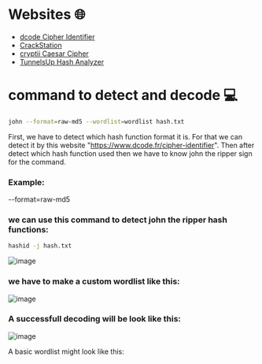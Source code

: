 # Websites 🌐

- [dcode Cipher Identifier](https://www.dcode.fr/cipher-identifier) 
- [CrackStation](https://crackstation.net/) 
- [cryptii Caesar Cipher](https://cryptii.com/pipes/caesar-cipher) 
- [TunnelsUp Hash Analyzer](https://www.tunnelsup.com/hash-analyzer/) 


# command to detect and decode 💻
```bash
john --format=raw-md5 --wordlist=wordlist hash.txt
```
First, we have to detect which hash function format it is. For that we can detect it by this website "https://www.dcode.fr/cipher-identifier". 
Then after detect which hash function used then we have to know john the ripper sign for the command. 
### Example:
--format=raw-md5

### we can use this command to detect john the ripper hash functions:
```bash
hashid -j hash.txt
```
![image](https://github.com/user-attachments/assets/f209259e-175d-4604-a4a3-e57741173608)

### we have to make a custom wordlist like this:
![image](https://github.com/user-attachments/assets/afbaea3a-d8b9-4871-b799-eabbdd2dea82)

### A successfull decoding will be look like this:
![image](https://github.com/user-attachments/assets/ecfe386a-e7e6-4842-9a1c-ef23c854bdb8)

A basic wordlist might look like this:





